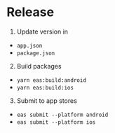 # Release 

1. Update version in 
 - `app.json`
 - `package.json`

2. Build packages
 - `yarn eas:build:android`
 - `yarn eas:build:ios`

3. Submit to app stores
 - `eas submit --platform android`
 - `eas submit --platform ios`